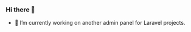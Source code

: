 ### Hi there 👋

- 🔭 I’m currently working on another admin panel for Laravel projects.
<!-- 
- 😄 Pronouns: ...
- ⚡ Fun fact: ...
--> 
